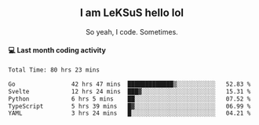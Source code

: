 <h2 align="center">I am LeKSuS hello lol</h2>
<p align="center">So yeah, I code. Sometimes.</p>

#### :computer: Last month coding activity
<!--START_SECTION:waka-->

```txt
Total Time: 80 hrs 23 mins

Go                42 hrs 47 mins  █████████████▒░░░░░░░░░░░   52.83 %
Svelte            12 hrs 24 mins  ███▓░░░░░░░░░░░░░░░░░░░░░   15.31 %
Python            6 hrs 5 mins    ██░░░░░░░░░░░░░░░░░░░░░░░   07.52 %
TypeScript        5 hrs 39 mins   █▓░░░░░░░░░░░░░░░░░░░░░░░   06.99 %
YAML              3 hrs 24 mins   █░░░░░░░░░░░░░░░░░░░░░░░░   04.21 %
```

<!--END_SECTION:waka-->
